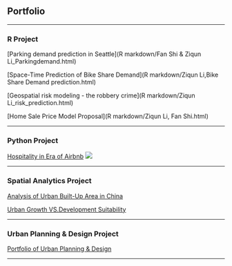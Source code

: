 ## Portfolio

---

### R Project

[Parking demand prediction in Seattle](R markdown/Fan Shi & Ziqun Li_Parkingdemand.html)

[Space-Time Prediction of Bike Share Demand](R markdown/Ziqun Li,Bike Share Demand prediction.html)

[Geospatial risk modeling - the robbery crime](R markdown/Ziqun Li_risk_prediction.html)

[Home Sale Price Model Proposal](R markdown/Ziqun Li, Fan Shi.html)

---

### Python Project

[Hospitality in Era of Airbnb](https://liziqun.github.io/MUSA620_Final_Project/)
<img src="images/dummy_thumbnail.jpg?raw=true"/>

---
### Spatial Analytics Project
    
[Analysis of Urban Built-Up Area in China](/pdf/portfolio_penn.pdf)

[Urban Growth VS.Development Suitability](/pdf/portfolio_penn.pdf)

---

### Urban Planning & Design Project
[Portfolio of Urban Planning & Design](/pdf/portfolio_penn.pdf)

---

<!-- <p style="font-size:11px">Page template forked from <a href="https://github.com/evanca/quick-portfolio">evanca</a></p>-->
<!-- Remove above link if you don't want to attibute -->
